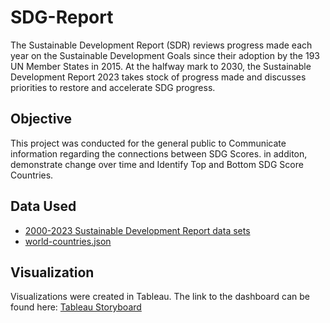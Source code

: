 # SDG-Report
The Sustainable Development Report (SDR) reviews progress made each year on the 
Sustainable Development Goals since their adoption by the 193 UN Member States in 2015. At the halfway mark 
to 2030, the Sustainable Development Report 2023 takes stock of progress made and discusses priorities to 
restore and accelerate SDG progress. 
## Objective
This project was conducted for the general public to Communicate information regarding the connections between SDG 
Scores. in additon, demonstrate change over time and Identify Top and Bottom SDG Score Countries.
## Data Used
- [2000-2023 Sustainable Development Report data sets](https://www.kaggle.com/datasets/sazidthe1/sustainable-development-report/data)
- [world-countries.json](https://www.kaggle.com/datasets/ktochylin/world-countries?rvi=1)
## Visualization
Visualizations were created in Tableau. The link to the dashboard can be found here:
[Tableau Storyboard](https://public.tableau.com/views/SustainableDevelopmentReport_16974865329790/Story1?:language=en-US&publish=yes&:display_count=n&:origin=viz_share_link)
